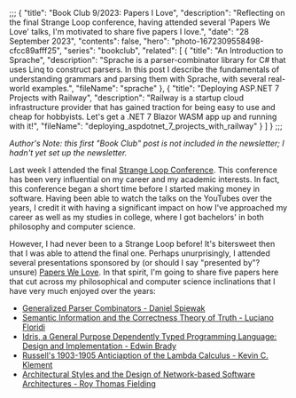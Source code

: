 ;;;
{
	"title": "Book Club 9/2023: Papers I Love",
	"description": "Reflecting on the final Strange Loop conference, having attended several 'Papers We Love' talks, I'm motivated to share five papers I love.",
	"date": "28 September 2023",
	"contents": false,
	"hero": "photo-1672309558498-cfcc89afff25",
	"series": "bookclub",
    "related": [
		{ "title": "An Introduction to Sprache", "description": "Sprache is a parser-combinator library for C# that uses Linq to construct parsers. In this post I describe the fundamentals of understanding grammars and parsing them with Sprache, with several real-world examples.", "fileName": "sprache" },
        { "title": "Deploying ASP.NET 7 Projects with Railway", "description": "Railway is a startup cloud infrastructure provider that has gained traction for being easy to use and cheap for hobbyists. Let's get a .NET 7 Blazor WASM app up and running with it!", "fileName": "deploying_aspdotnet_7_projects_with_railway" }
    ]
}
;;;

_Author's Note: this first "Book Club" post is not included in the newsletter; I hadn't yet set up the newsletter._

Last week I attended the final [Strange Loop Conference](https://thestrangeloop.com/). This conference has been very influential on my career and my academic interests. In fact, this conference began a short time before I started making money in software. Having been able to watch the talks on the YouTubes over the years, I credit it with having a significant impact on how I've approached my career as well as my studies in college, where I got bachelors' in both philosophy and computer science.

However, I had never been to a Strange Loop before! It's bitersweet then that I was able to attend the final one. Perhaps unurprisingly, I attended several presentations sponsored by (or should I say "presented by"? unsure) [Papers We Love](https://paperswelove.org/). In that spirit, I'm going to share five papers here that cut across my philosophical and computer science inclinations that I have very much enjoyed over the years:

* [Generalized Parser Combinators - Daniel Spiewak](https://dinhe.net/~aredridel/.notmine/PDFs/Parsing/SPIEWAK%2C%20Daniel%20%282010%29%20-%20Generalized%20Parser%20Combinators.pdf)
* [Semantic Information and the Correctness Theory of Truth - Luciano Floridi](https://philpapers.org/archive/FLOSIA-5.pdf)
* [Idris, a General Purpose Dependently Typed Programming Language: Design and Implementation - Edwin Brady](https://www.type-driven.org.uk/edwinb/papers/impldtp.pdf)
* [Russell's 1903-1905 Anticiaption of the Lambda Calculus - Kevin C. Klement](https://people.umass.edu/klement/lambda.pdf)
* [Architectural Styles and the Design of Network-based Software Architectures - Roy Thomas Fielding](https://ics.uci.edu/~fielding/pubs/dissertation/top.htm)
